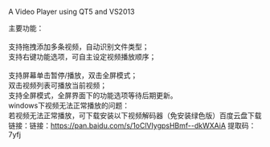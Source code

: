 A Video Player using QT5 and VS2013

主要功能：   <br>                                                                                                                              
支持拖拽添加多条视频，自动识别文件类型； 	<br>
支持右键功能选项，可自主设定视频播放顺序； 	<br>	
支持屏幕单击暂停/播放，双击全屏模式； <br>
双击视频列表可播放当前视频；<br>
支持全屏模式，全屏界面下的功能选项等待后期更新。 <br>
windows下视频无法正常播放的问题： <br>
若视频无法正常播放，可下载安装以下视频解码器（免安装绿色版）百度云盘下载链接：链接：https://pan.baidu.com/s/1oClVIygpsHBmf--dkWXAiA 
提取码：7yfj 
